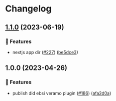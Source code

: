 # Changelog

## [1.1.0](https://github.com/blockchain-lab-um/masca/compare/did-provider-ebsi-v1.0.0...did-provider-ebsi-v1.1.0) (2023-06-19)


### :rocket: Features

* nextjs app dir ([#227](https://github.com/blockchain-lab-um/masca/issues/227)) ([be5dce3](https://github.com/blockchain-lab-um/masca/commit/be5dce37ef6485bd0c97b11057ef015205b9cb10))

## 1.0.0 (2023-04-26)


### :rocket: Features

* publish did ebsi veramo plugin  ([#186](https://github.com/blockchain-lab-um/masca/issues/186)) ([afa2d0a](https://github.com/blockchain-lab-um/masca/commit/afa2d0aa90a6ace0ed6cf4bdb42dd8bf484962be))

